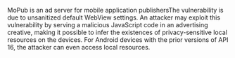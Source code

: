 MoPub is an ad server for mobile application publishersThe vulnerability is due to unsanitized default WebView settings. An attacker may exploit this vulnerability by serving a malicious JavaScript code in an advertising creative, making it possible to infer the existences of privacy-sensitive local resources on the devices. For Android devices with the prior versions of API 16, the attacker can even access local resources.